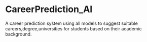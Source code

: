 # CareerPrediction_AI
A career prediction system using all models to suggest suitable careers,degree,universities for students based on their academic background.
